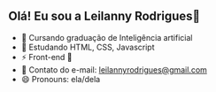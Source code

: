 ## Olá! Eu sou a Leilanny Rodrigues👋

- 🌱 Cursando graduação de Inteligência artificial 
- 👯 Estudando HTML, CSS, Javascript
- ⚡ Front-end 💜
- 💬 Contato do e-mail: leilannyrodrigues@gmail.com
- 😄 Pronouns: ela/dela
